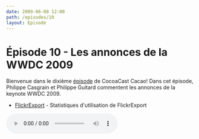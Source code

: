 ```yaml
---
date: 2009-06-08 12:00
path: /episodes/10
layout: Episode
---
```

# Épisode 10 - Les annonces de la WWDC 2009
<p>Bienvenue dans le dixième <a href="https://archive.org/download/cacaocast/cacaocast_10.mp3" title="CocoaCast Cacao Episode 10">épisode</a> de CocoaCast Cacao! Dans cet épisode, Philippe Casgrain et Philippe Guitard commentent les annonces de la keynote WWDC 2009.</p>
<ul><li><a href="http://speirs.org/2009/06/04/numbers-on-os-and-hardware-combinations-from-flickrexport/" title="Statistiques d'utilisation de FlickrExport">FlickrExport</a> - Statistiques d'utilisation de FlickrExport</li>
</ul>
<p><audio controls><source src="https://archive.org/download/cacaocast/cacaocast_10.mp3" type="audio/mpeg"><source src="https://archive.org/download/cacaocast/cacaocast_10.mp3" type="audio/mp4">Votre navigateur ne supporte pas l'élément audio / Your browser does not support the audio element.</audio></p>

